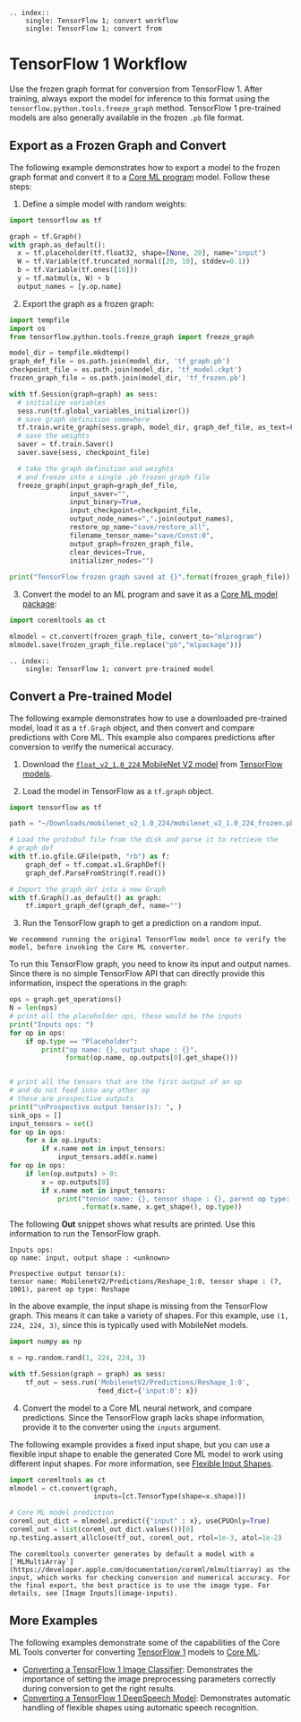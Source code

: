 ```{eval-rst}
.. index:: 
    single: TensorFlow 1; convert workflow
    single: TensorFlow 1; convert from
```


# TensorFlow 1 Workflow

Use the frozen graph format for conversion from TensorFlow 1. After training, always export the model for inference to this format using the `tensorflow.python.tools.freeze_graph` method. TensorFlow 1 pre-trained models are also generally available in the frozen `.pb` file format.

## Export as a Frozen Graph and Convert

The following example demonstrates how to export a model to the frozen graph format and convert it to a [Core ML program](convert-to-ml-program) model. Follow these steps:

1. Define a simple model with random weights:

```python
import tensorflow as tf

graph = tf.Graph()
with graph.as_default():
  x = tf.placeholder(tf.float32, shape=[None, 20], name="input")
  W = tf.Variable(tf.truncated_normal([20, 10], stddev=0.1))
  b = tf.Variable(tf.ones([10]))
  y = tf.matmul(x, W) + b
  output_names = [y.op.name]
```

2. Export the graph as a frozen graph:

```python
import tempfile
import os 
from tensorflow.python.tools.freeze_graph import freeze_graph

model_dir = tempfile.mkdtemp()
graph_def_file = os.path.join(model_dir, 'tf_graph.pb')
checkpoint_file = os.path.join(model_dir, 'tf_model.ckpt')
frozen_graph_file = os.path.join(model_dir, 'tf_frozen.pb')

with tf.Session(graph=graph) as sess:
  # initialize variables
  sess.run(tf.global_variables_initializer())
  # save graph definition somewhere
  tf.train.write_graph(sess.graph, model_dir, graph_def_file, as_text=False)
  # save the weights
  saver = tf.train.Saver()
  saver.save(sess, checkpoint_file)

  # take the graph definition and weights 
  # and freeze into a single .pb frozen graph file
  freeze_graph(input_graph=graph_def_file,
               input_saver="",
               input_binary=True,
               input_checkpoint=checkpoint_file,
               output_node_names=",".join(output_names),
               restore_op_name="save/restore_all",
               filename_tensor_name="save/Const:0",
               output_graph=frozen_graph_file,
               clear_devices=True,
               initializer_nodes="")
  
print("TensorFlow frozen graph saved at {}".format(frozen_graph_file))
```

3. Convert the model to an ML program and save it as a [Core ML model package](convert-to-ml-program.md#save-ml-programs-as-model-packages):

```python
import coremltools as ct

mlmodel = ct.convert(frozen_graph_file, convert_to="mlprogram")
mlmodel.save(frozen_graph_file.replace("pb","mlpackage")))
```

```{eval-rst}
.. index:: 
    single: TensorFlow 1; convert pre-trained model
```

## Convert a Pre-trained Model

The following example demonstrates how to use a downloaded pre-trained model, load it as a `tf.Graph` object, and then convert and compare predictions with Core ML. This example also compares predictions after conversion to verify the numerical accuracy. 

1. Download the [`float_v2_1.0_224` MobileNet V2 model](https://storage.googleapis.com/mobilenet_v2/checkpoints/mobilenet_v2_1.0_224.tgz) from [TensorFlow models](https://github.com/tensorflow/models/tree/master/research/slim/nets/mobilenet).

2. Load the model in TensorFlow as a `tf.graph` object.

```python
import tensorflow as tf

path = "~/Downloads/mobilenet_v2_1.0_224/mobilenet_v2_1.0_224_frozen.pb"

# Load the protobuf file from the disk and parse it to retrieve the
# graph_def
with tf.io.gfile.GFile(path, "rb") as f:
    graph_def = tf.compat.v1.GraphDef()
    graph_def.ParseFromString(f.read())

# Import the graph_def into a new Graph
with tf.Graph().as_default() as graph:
    tf.import_graph_def(graph_def, name="")
```

3. Run the TensorFlow graph to get a prediction on a random input. 

```{attention}
We recommend running the original TensorFlow model once to verify the model, before invoking the Core ML converter.
```

To run this TensorFlow graph, you need to know its input and output names. Since there is no simple TensorFlow API that can directly provide this information, inspect the operations in the graph:

```python
ops = graph.get_operations()
N = len(ops)
# print all the placeholder ops, these would be the inputs
print("Inputs ops: ")
for op in ops:
    if op.type == "Placeholder":
        print("op name: {}, output shape : {}".
              format(op.name, op.outputs[0].get_shape()))


# print all the tensors that are the first output of an op
# and do not feed into any other op
# these are prospective outputs
print("\nProspective output tensor(s): ", )
sink_ops = []
input_tensors = set()
for op in ops:
    for x in op.inputs:
        if x.name not in input_tensors:
            input_tensors.add(x.name)
for op in ops:
    if len(op.outputs) > 0:
        x = op.outputs[0]
        if x.name not in input_tensors:
            print("tensor name: {}, tensor shape : {}, parent op type: {}"
                  .format(x.name, x.get_shape(), op.type))
```

The following **Out** snippet shows what results are printed. Use this information to run the TensorFlow graph.

```text Out
Inputs ops: 
op name: input, output shape : <unknown>

Prospective output tensor(s): 
tensor name: MobilenetV2/Predictions/Reshape_1:0, tensor shape : (?, 1001), parent op type: Reshape
```

In the above example, the input shape is missing from the TensorFlow graph. This means it can take a variety of shapes. For this example, use `(1, 224, 224, 3)`, since this is typically used with MobileNet models. 

```python
import numpy as np

x = np.random.rand(1, 224, 224, 3)

with tf.Session(graph = graph) as sess:
    tf_out = sess.run('MobilenetV2/Predictions/Reshape_1:0',
                      feed_dict={'input:0': x})
```

4. Convert the model to a Core ML neural network, and compare predictions. Since the TensorFlow graph lacks shape information, provide it to the converter using the `inputs` argument.

The following example provides a fixed input shape, but you can use a flexible input shape to enable the generated Core ML model to work using different input shapes. For more information, see [Flexible Input Shapes](flexible-inputs). 

```python
import coremltools as ct
mlmodel = ct.convert(graph,
                     inputs=[ct.TensorType(shape=x.shape)])

# Core ML model prediction
coreml_out_dict = mlmodel.predict({"input" : x}, useCPUOnly=True)
coreml_out = list(coreml_out_dict.values())[0]
np.testing.assert_allclose(tf_out, coreml_out, rtol=1e-3, atol=1e-2)
```

```{admonition} Use Image Inputs
The coremltools converter generates by default a model with a  [`MLMultiArray`](https://developer.apple.com/documentation/coreml/mlmultiarray) as the input, which works for checking conversion and numerical accuracy. For the final export, the best practice is to use the image type. For details, see [Image Inputs](image-inputs).
```

## More Examples

The following examples demonstrate some of the capabilities of the Core ML Tools converter for converting [TensorFlow 1](https://www.tensorflow.org/versions/r1.15/api_docs/python/tf) models to [Core ML](https://developer.apple.com/documentation/coreml):

- [Converting a TensorFlow 1 Image Classifier](convert-a-tensorflow-1-image-classifier): Demonstrates the importance of setting the image preprocessing parameters correctly during conversion to get the right results.
- [Converting a TensorFlow 1 DeepSpeech Model](convert-a-tensorflow-1-deepspeech-model): Demonstrates automatic handling of flexible shapes using automatic speech recognition.
